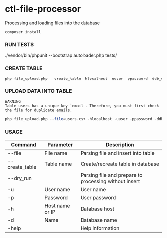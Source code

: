 # ctl-file-processor
Processing and loading files into the database

```shell
composer install
```

### RUN TESTS
./vendor/bin/phpunit --bootstrap autoloader.php tests/


### CREATE TABLE
```php
php file_upload.php --create_table -hlocalhost -uuser -ppassword -ddb_users
```

### UPLOAD DATA INTO TABLE
```
WARNING
Table users has a unique key `email`. Therefore, you must first check the file for duplicate emails.
```
```php
php file_upload.php --file=users.csv -hlocalhost -uuser -ppassword -ddb_users
```



### USAGE

| Command | Parameter | Description |
| ---------- | ---------- | ---------- |
| --file           | File name       |  Parsing file and insert into table|
| --create_table   | Table name      |  Create/recreate table in database |
| --dry_run        |                 |  Parsing file and prepare to processing without insert |
| -u               | User name       |  User name |
| -p               | Password        |  User password |
| -h               | Host name or IP |  Database host |
| -d               | Name            |  Database name |
| -help            |                 |  Help information |

